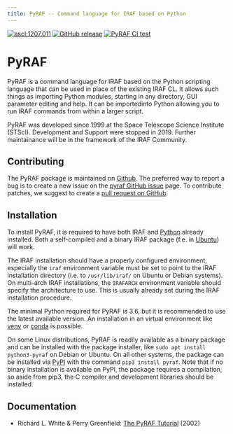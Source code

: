 ```yaml
---
title: PyRAF -- Command language for IRAF based on Python
---
```


[![ascl:1207.011](https://img.shields.io/badge/ascl-1207.011-blue.svg?colorB=262255)](http://ascl.net/1207.011)
[![GitHub release](https://img.shields.io/github/release/iraf-community/pyraf.svg)](https://github.com/iraf-community/pyraf/releases/latest)
[![PyRAF CI test](https://github.com/iraf-community/pyraf/actions/workflows/citest.yml/badge.svg)](https://github.com/iraf-community/pyraf/actions)

# PyRAF

PyRAF is a command language for IRAF based on the Python scripting language
that can be used in place of the existing IRAF CL. It allows such things as
importing Python modules, starting in any directory, GUI parameter editing and
help. It can be importedinto Python allowing you to run IRAF commands from
within a larger script.

PyRAF was developed since 1999 at the Space Telescope Science Institute
(STScI). Development and Support were stopped in 2019. Further maintainance
will be in the framework of the IRAF Community.

## Contributing

The PyRAF package is maintained on
[Github](https://github.com/iraf-community/pyraf). The preferred way to report
a bug is to create a new issue on the [pyraf GitHub
issue](https://github.com/iraf-community/pyraf/issues) page.  To contribute
patches, we suggest to create a [pull request on
GitHub](https://github.com/iraf-community/pyraf/pulls).

## Installation

To install PyRAF, it is required to have both IRAF and
[Python](https://www.python.org) already installed. Both a
self-compiled and a binary IRAF package (f.e. in
[Ubuntu](https://www.ubuntu.com)) will work.

The IRAF installation should have a properly configured environment,
especially the `iraf` environment variable must be set to point to
the IRAF installation directory (i.e. to `/usr/lib/iraf/` on Ubuntu
or Debian systems). On multi-arch IRAF installations, the `IRAFARCH`
environment variable should specify the architecture to use. This is
usually already set during the IRAF installation procedure.

The minimal Python required for PyRAF is 3.6, but it is recommended to
use the latest available version. An installation in an virtual
environment like [venv](https://docs.python.org/3/library/venv.html)
or [conda](https://docs.conda.io/) is possible.

On some Linux distributions, PyRAF is readily available as a binary
package and can be installed with the package installer, like `sudo
apt install python3-pyraf` on Debian or Ubuntu. On all other systems,
the package can be installed via
[PyPI](https://pypi.org/project/pyraf) with the command `pip3 install
pyraf`. Note that if no binary installation is available on PyPI, the
package requires a compilation, so aside from pip3, the C compiler and
development libraries should be installed.

## Documentation

* Richard L. White & Perry Greenfield: [The PyRAF Tutorial](doc/pyraf_tutorial.pdf)
  (2002)
